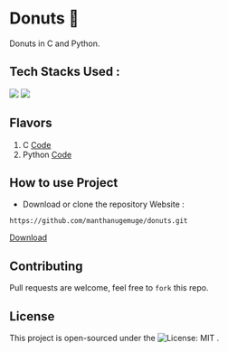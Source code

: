 # Donuts 🍩
Donuts in C and Python.

## Tech Stacks Used :

<a target="_blank" href="https://www.w3schools.in/c-tutorial/"><img src="https://img.shields.io/badge/C-00599C?style=for-the-badge&logo=c&logoColor=white"></img></a>
<a target="_blank" href="https://www.python.org/"><img src="https://img.shields.io/badge/Python-14354C?style=for-the-badge&logo=python&logoColor=white"></img></a>


## Flavors

1. C [Code](https://github.com/ManthanUgemuge/Donuts/blob/main/donut.c)
2. Python [Code](https://github.com/ManthanUgemuge/Donuts/blob/main/donut.py)

## How to use Project

- Download or clone the repository Website : 
```
https://github.com/manthanugemuge/donuts.git
```
[Download](https://github.com/ManthanUgemuge/Donuts/archive/refs/heads/main.zip)

## Contributing

Pull requests are welcome, feel free to ```fork``` this repo.

## License

This project is open-sourced under the ![License: MIT](https://img.shields.io/badge/License-MIT-blue.svg) .

